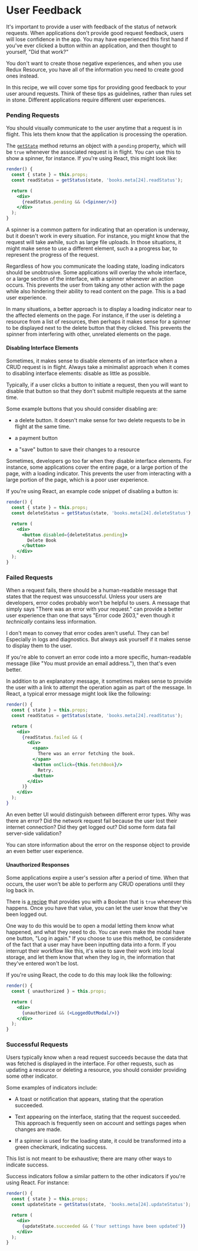 # User Feedback

It's important to provide a user with feedback of the status of network
requests. When applications don't provide good request feedback, users will
lose confidence in the app. You may have experienced this first hand if you've
ever clicked a button within an application, and then thought to yourself,
"Did that work?"

You don't want to create those negative experiences, and when you use Redux Resource,
you have all of the information you need to create good ones instead.

In this recipe, we will cover some tips for providing good feedback to your
user around requests. Think of these tips as guidelines, rather than rules set in
stone. Different applications require different user experiences.

### Pending Requests

You should visually communicate to the user anytime that a request is in flight. This
lets them know that the application is processing the operation.

The [`getState`](/docs/api-reference/get-state.md) method returns an object with
a `pending` property, which will be `true` whenever the associated request is in
flight. You can use this to show a spinner, for instance. If you're using React,
this might look like:

```jsx
render() {
  const { state } = this.props;
  const readStatus = getStatus(state, 'books.meta[24].readStatus');

  return (
    <div>
      {readStatus.pending && (<Spinner/>)}
    </div>
  );
}
```

A spinner is a common pattern for indicating that an operation is underway, but
it doesn't work in every situation. For instance, you might know that the
request will take awhile, such as large file uploads. In those situations, it
might make sense to use a different element, such a a progress bar, to represent
the progress of the request.

Regardless of how you communicate the loading state, loading indicators should
be unobtrusive. Some applications will overlay the whole interface, or a large
section of the interface, with a spinner
whenever an action occurs. This prevents the user from taking any other
action with the page while also hindering their ability to read content on the
page. This is a bad user experience.

In many situations, a better approach is to display a loading indicator near to
the affected elements on the page. For instance, if the user is deleting a
resource from a list of resources, then perhaps it makes sense for a spinner to
be displayed next to the delete button that they clicked. This prevents
the spinner from interfering with other, unrelated elements on the page.

#### Disabling Interface Elements

Sometimes, it makes sense to disable elements of an interface when a CRUD
request is in flight. Always take a minimalist approach when it comes
to disabling interface elements: disable as little as possible.

Typically, if a user clicks a button to initiate a request, then you will
want to disable that button so that they don't submit multiple requests at
the same time.

Some example buttons that you should consider disabling are:

- a delete button. It doesn't make sense for two delete requests to be in
  flight at the same time.

- a payment button

- a "save" button to save their changes to a resource

Sometimes, developers go too far when they disable interface elements. For
instance, some applications cover the entire page, or a large portion of the
page, with a loading indicator. This prevents the user from interacting
with a large portion of the page, which is a poor user experience.

If you're using React, an example code snippet of disabling a button is:

```jsx
render() {
  const { state } = this.props;
  const deleteStatus = getStatus(state, 'books.meta[24].deleteStatus');

  return (
    <div>
      <button disabled={deleteStatus.pending}>
        Delete Book
      </button>
    </div>
  );
}
```

### Failed Requests

When a request fails, there should be a human-readable message that states that
the request was unsuccessful. Unless your users are developers, error codes
probably won't be helpful to users. A message that simply says "There was an
error with your request." can provide a better user experience than one that
says "Error code 2603," even though it _technically_ contains less information.

I don't mean to convey that error codes aren't useful. They can be! Especially
in logs and diagnostics. But always ask yourself if it makes sense to display
them to the user.

If you're able to convert an error code into a more specific, human-readable
message (like "You must provide an email address."), then that's even better.

In addition to an explanatory message, it sometimes makes sense to provide the
user with a link to attempt the operation again as part of the message. In
React, a typical error message might look like the following:

```jsx
render() {
  const { state } = this.props;
  const readStatus = getStatus(state, 'books.meta[24].readStatus');

  return (
    <div>
      {readStatus.failed && (
        <div>
          <span>
            There was an error fetching the book.
          </span>
          <button onClick={this.fetchBook}/>
            Retry.
          <button>
        </div>  
      )}
    </div>
  );
}
```

An even better UI would distinguish between different error types. Why was
there an error? Did the network request fail because the user lost their
internet connection? Did they get logged out? Did some form data fail
server-side validation?

You can store information about the error on the response object to provide
an even better user experience.

#### Unauthorized Responses

Some applications expire a user's session after a period of time. When that
occurs, the user won't be able to perform any CRUD operations until they log
back in.

There is [a recipe](/docs/recipes/unauthorized-responses.md) that provides you
with a Boolean that is `true` whenever this happens. Once you have that value,
you can let the user know that they've been logged out.

One way to do this would be to open a modal letting them know what happened,
and what they need to do. You can even make the modal have one button,
"Log in again." If you choose to use this method, be considerate of the fact
that a user may have been inputting data into a form. If you interrupt their
workflow like this, it's wise to save their work into local storage, and let
them know that when they log in, the information that they've entered won't be
lost.

If you're using React, the code to do this may look like the following:

```jsx
render() {
  const { unauthorized } = this.props;

  return (
    <div>
      {unauthorized && (<LoggedOutModal/>)}
    </div>
  );
}
```

### Successful Requests

Users typically know when a read request succeeds because the data
that was fetched is displayed in the interface. For other requests, such as
updating a resource or deleting a resource, you should consider providing
some other indicator.

Some examples of indicators include:

- A toast or notification that appears, stating that the operation succeeded.

- Text appearing on the interface, stating that the request succeeded. This approach
  is frequently seen on account and settings pages when changes are made.

- If a spinner is used for the loading state, it could be transformed into
  a green checkmark, indicating success.

This list is not meant to be exhaustive; there are many other ways to indicate success.

Success indicators follow a similar pattern to the other indicators if you're
using React. For instance:

```jsx
render() {
  const { state } = this.props;
  const updateState = getStatus(state, 'books.meta[24].updateStatus');

  return (
    <div>
      {updateState.succeeded && ('Your settings have been updated')}
    </div>
  );
}
```
